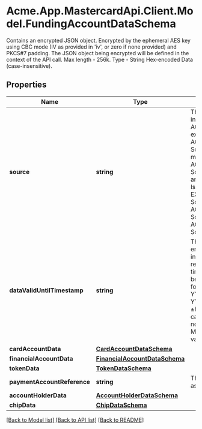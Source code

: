 # Acme.App.MastercardApi.Client.Model.FundingAccountDataSchema
Contains an encrypted JSON object. Encrypted by the ephemeral AES key using CBC mode (IV as provided in 'iv', or zero if none provided) and PKCS#7 padding. The JSON object being encrypted will be defined in the context of the API call. Max length - 256k.  Type - String Hex-encoded Data (case-insensitive).

## Properties

Name | Type | Description | Notes
------------ | ------------- | ------------- | -------------
**source** | **string** | The source of this account information. Must be one of    - ACCOUNT_ON_FILE : Source was an existing account on file,    - ACCOUNT_ADDED_MANUALLY:  Source was a new account entered manually be the account holder,    - ACCOUNT_ADDED_VIA_APPLICATION: Source was new account added by another application (for example, Issuer banking app),    - EXISTING_TOKEN_CREDENTIAL: Source was an existing token.   - ACCOUNT_ADDED_VIA_BROWSER: Source was browser.   - ACCOUNT_ADDED_VIA_CHIP_DATA: Source is chip or contactless M/Chip  | [optional] 
**dataValidUntilTimestamp** | **string** | The date/time after which this encrypted object is considered invalid. If present, all systems must reject this encrypted object after this time and treat it as invalid data. Must be expressed in ISO 8601 extended format as one of the following:   - YYYY-MM-DDThh:mm:ss[.sss]Z   - YYYY-MM-DDThh:mm:ss[.sss]±hh:mm  Where [.sss] is optional and can be 1 to 3 digits. Must be a value no more than 30 days in the future. Mastercard recommends using a value of (Current Time + 30 minutes).  | [optional] 
**cardAccountData** | [**CardAccountDataSchema**](CardAccountDataSchema.md) |  | 
**financialAccountData** | [**FinancialAccountDataSchema**](FinancialAccountDataSchema.md) |  | [optional] 
**tokenData** | [**TokenDataSchema**](TokenDataSchema.md) |  | [optional] 
**paymentAccountReference** | **string** | The unique account reference assigned to the PAN. | [optional] 
**accountHolderData** | [**AccountHolderDataSchema**](AccountHolderDataSchema.md) |  | [optional] 
**chipData** | [**ChipDataSchema**](ChipDataSchema.md) |  | [optional] 

[[Back to Model list]](../README.md#documentation-for-models) [[Back to API list]](../README.md#documentation-for-api-endpoints) [[Back to README]](../README.md)


